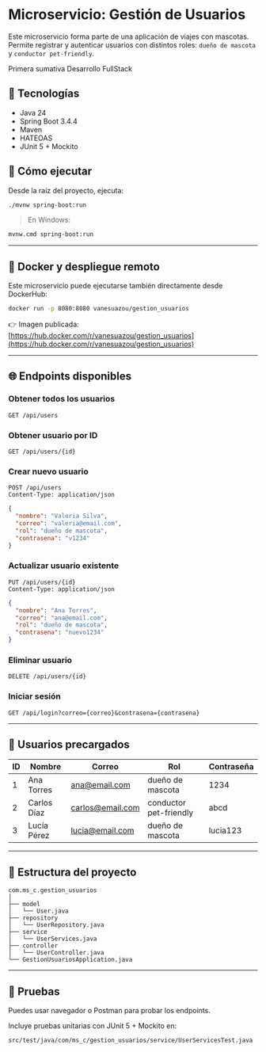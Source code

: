 
# Microservicio: Gestión de Usuarios

Este microservicio forma parte de una aplicación de viajes con mascotas. Permite registrar y autenticar usuarios con distintos roles: `dueño de mascota` y `conductor pet-friendly`.

Primera sumativa Desarrollo FullStack

## 🧱 Tecnologías
- Java 24
- Spring Boot 3.4.4
- Maven
- HATEOAS
- JUnit 5 + Mockito

## 🚀 Cómo ejecutar

Desde la raíz del proyecto, ejecuta:

```bash
./mvnw spring-boot:run
```

> En Windows:  
```bash
mvnw.cmd spring-boot:run
```

---

## 🐳 Docker y despliegue remoto

Este microservicio puede ejecutarse también directamente desde DockerHub:

```bash
docker run -p 8080:8080 vanesuazou/gestion_usuarios
```

👉 Imagen publicada: [https://hub.docker.com/r/vanesuazou/gestion_usuarios](https://hub.docker.com/r/vanesuazou/gestion_usuarios)

---

## 🌐 Endpoints disponibles

### Obtener todos los usuarios
```http
GET /api/users
```

### Obtener usuario por ID
```http
GET /api/users/{id}
```

### Crear nuevo usuario
```http
POST /api/users
Content-Type: application/json
```
```json
{
  "nombre": "Valeria Silva",
  "correo": "valeria@email.com",
  "rol": "dueño de mascota",
  "contrasena": "v1234"
}
```

### Actualizar usuario existente
```http
PUT /api/users/{id}
Content-Type: application/json
```
```json
{
  "nombre": "Ana Torres",
  "correo": "ana@email.com",
  "rol": "dueño de mascota",
  "contrasena": "nuevo1234"
}
```

### Eliminar usuario
```http
DELETE /api/users/{id}
```

### Iniciar sesión
```http
GET /api/login?correo={correo}&contrasena={contrasena}
```

---

## 👥 Usuarios precargados

| ID | Nombre        | Correo            | Rol                    | Contraseña |
|----|---------------|-------------------|-------------------------|------------|
| 1  | Ana Torres    | ana@email.com     | dueño de mascota        | 1234       |
| 2  | Carlos Díaz   | carlos@email.com  | conductor pet-friendly  | abcd       |
| 3  | Lucía Pérez   | lucia@email.com   | dueño de mascota        | lucia123   |

---

## 📂 Estructura del proyecto

```
com.ms_c.gestion_usuarios
│
├── model
│   └── User.java
├── repository
│   └── UserRepository.java
├── service
│   └── UserServices.java
├── controller
│   └── UserController.java
└── GestionUsuariosApplication.java
```

---

## 🧪 Pruebas

Puedes usar navegador o Postman para probar los endpoints.

Incluye pruebas unitarias con JUnit 5 + Mockito en:

```
src/test/java/com/ms_c/gestion_usuarios/service/UserServicesTest.java
```
